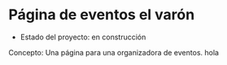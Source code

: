<h1> Página de eventos el varón</h1>

- Estado del proyecto: en construcción

Concepto:
Una página para una organizadora de eventos. 
hola
